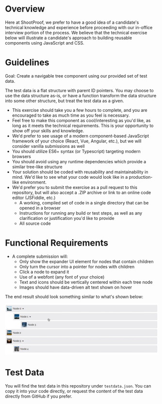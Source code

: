 # Overview

Here at ShootProof, we prefer to have a good idea of a candidate's technical
knowledge and experience before proceeding with our in-office interview portion
of the process.  We believe that the technical exercise below will illustrate a
candidate's approach to building reusable components using JavaScript and CSS.
# Guidelines

Goal: Create a navigable tree component using our provided set of test data.

The test data is a flat structure with parent ID pointers. You may choose to use
the data structure as-is, or have a function transform the data structure into
some other structure, but treat the test data as a given.

- This exercise should take you a few hours to complete, and you are encouraged to take as much time as you feel is necessary.
- Feel free to make this component as cool/interesting as you'd like, as long as it meets the technical requirements. This is your opportunity to show off your skills and knowledge.
- We'd prefer to see usage of a modern component-based JavaScript framework of your choice (React, Vue, Angular, etc.), but we will consider vanilla submissions as well
- You should utilize ES6+ syntax (or Typescript) targeting modern browsers
- You should avoid using any runtime dependencies which provide a similar tree-like structure
- Your solution should be coded with reusability and maintainability in mind. We'd like to see what your code would look like in a production-like environment.
- We'd prefer you to submit the exercise as a pull request to this repository, but will also accept a .ZIP archive or link to an online code editor (JSFiddle, etc.)
  - A working, compiled set of code in a single directory that can be opened in a browser
  - Instructions for running any build or test steps, as well as any clarification or justification you'd like to provide
  - All source code

# Functional Requirements

- A complete submission will:
  - Only show the expander UI element for nodes that contain children
  - Only turn the cursor into a pointer for nodes with children
  - Click a node to expand it
  - Use of a webfont (any font of your choice)
  - Text and icons should be vertically centered within each tree node
  - Images should have data-driven alt text shown on hover

The end result should look something similar to what's shown below:

![Working Example of Tree Component](/example.gif)

# Test Data

You will find the test data in this repository under `testdata.json`. You can
copy it into your code directly, or request the content of the test data
directly from GitHub if you prefer.
